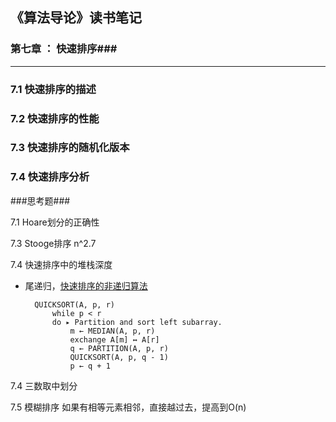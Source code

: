 ## 《算法导论》读书笔记 ##

### 第七章 ： 快速排序###

----------

### **7.1 快速排序的描述**
### **7.2 快速排序的性能**
### **7.3 快速排序的随机化版本**
### **7.4 快速排序分析**

###思考题###

7.1 Hoare划分的正确性

7.3 Stooge排序 n^2.7

7.4 快速排序中的堆栈深度

* 尾递归，[快速排序的非递归算法](../alg/sort/src/unrquick_sort.cpp)

        QUICKSORT(A, p, r)
            while p < r
            do ▸ Partition and sort left subarray.
                m ← MEDIAN(A, p, r)
                exchange A[m] ↔ A[r]
                q ← PARTITION(A, p, r)
                QUICKSORT(A, p, q - 1)
                p ← q + 1

7.4 三数取中划分

7.5 模糊排序
    如果有相等元素相邻，直接越过去，提高到O(n)
